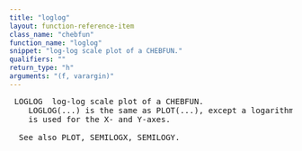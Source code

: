 ```yaml
---
title: "loglog"
layout: function-reference-item
class_name: "chebfun"
function_name: "loglog"
snippet: "log-log scale plot of a CHEBFUN."
qualifiers: ""
return_type: "h"
arguments: "(f, varargin)"
---
```


<pre class="help-text"> LOGLOG  log-log scale plot of a CHEBFUN.
    LOGLOG(...) is the same as PLOT(...), except a logarithmic (base 10) scale
    is used for the X- and Y-axes.
 
  See also PLOT, SEMILOGX, SEMILOGY.
</pre>